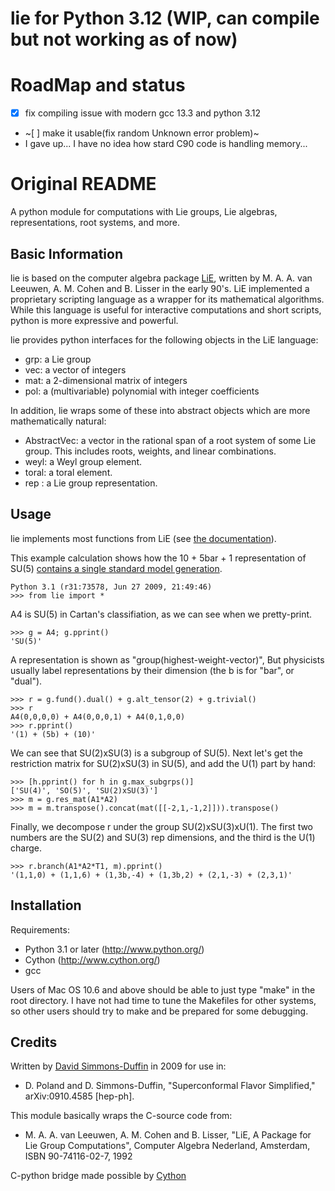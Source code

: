 lie for Python 3.12 (WIP, can compile but not working as of now)
===

# RoadMap and status

- [x] fix compiling issue with modern gcc 13.3 and python 3.12
- ~[ ] make it usable(fix random Unknown error problem)~
- I gave up... I have no idea how stard C90 code is handling memory... 

# Original README

A python module for computations with Lie groups, Lie algebras,
representations, root systems, and more.

Basic Information
-----------------

lie is based on the computer algebra package [LiE](http://www-math.univ-poitiers.fr/~maavl/LiE/),
written by M. A. A. van Leeuwen, A. M. Cohen and B. Lisser in the
early 90's.  LiE implemented a proprietary scripting language as a
wrapper for its mathematical algorithms.  While this language is
useful for interactive computations and short scripts, python is more
expressive and powerful.

lie provides python interfaces for the following objects in the LiE language:

 - grp: a Lie group
 - vec: a vector of integers
 - mat: a 2-dimensional matrix of integers
 - pol: a (multivariable) polynomial with integer coefficients

In addition, lie wraps some of these into abstract objects which
are more mathematically natural:

 - AbstractVec: a vector in the rational span of a root system of some
   Lie group. This includes roots, weights, and linear combinations.
 - weyl: a Weyl group element.
 - toral: a toral element.
 - rep : a Lie group representation.

Usage
-----

lie implements most functions from LiE
(see [the documentation](http://www-math.univ-poitiers.fr/~maavl/LiEman/manual.pdf)).

This example calculation shows how the 10 + 5bar + 1 representation of
SU(5) [contains a single standard model generation](http://en.wikipedia.org/wiki/Grand_Unified_Theory).

    Python 3.1 (r31:73578, Jun 27 2009, 21:49:46)
    >>> from lie import *

A4 is SU(5) in Cartan's classifiation, as we can see when we
pretty-print.

    >>> g = A4; g.pprint()
    'SU(5)'

A representation is shown as "group(highest-weight-vector)",
But physicists usually label representations by their dimension
(the b is for "bar", or "dual").

    >>> r = g.fund().dual() + g.alt_tensor(2) + g.trivial()
    >>> r
    A4(0,0,0,0) + A4(0,0,0,1) + A4(0,1,0,0)
    >>> r.pprint()
    '(1) + (5b) + (10)'

We can see that SU(2)xSU(3) is a subgroup of SU(5).
Next let's get the restriction matrix for SU(2)xSU(3) in SU(5), and
add the U(1) part by hand:

    >>> [h.pprint() for h in g.max_subgrps()]
    ['SU(4)', 'SO(5)', 'SU(2)xSU(3)']
    >>> m = g.res_mat(A1*A2)
    >>> m = m.transpose().concat(mat([[-2,1,-1,2]])).transpose()

Finally, we decompose r under the group SU(2)xSU(3)xU(1).
The first two numbers are the SU(2) and SU(3) rep dimensions,
and the third is the U(1) charge.

    >>> r.branch(A1*A2*T1, m).pprint() 
    '(1,1,0) + (1,1,6) + (1,3b,-4) + (1,3b,2) + (2,1,-3) + (2,3,1)'

Installation
------------

Requirements:

 - Python 3.1 or later (<http://www.python.org/>)
 - Cython (<http://www.cython.org/>)
 - gcc

Users of Mac OS 10.6 and above should be able to just type "make" in
the root directory.  I have not had time to tune the Makefiles for
other systems, so other users should try to make and be prepared for
some debugging.

Credits
-------

Written by [David Simmons-Duffin](http://davidsd.org) in 2009 for use in:
 
 - D. Poland and D. Simmons-Duffin, "Superconformal Flavor Simplified,"
   arXiv:0910.4585 [hep-ph].

This module basically wraps the C-source code from:

 - M. A. A. van Leeuwen, A. M. Cohen and B. Lisser, "LiE, A Package for
   Lie Group Computations", Computer Algebra Nederland, Amsterdam, ISBN
   90-74116-02-7, 1992

C-python bridge made possible by [Cython](http://www.cython.org/)
